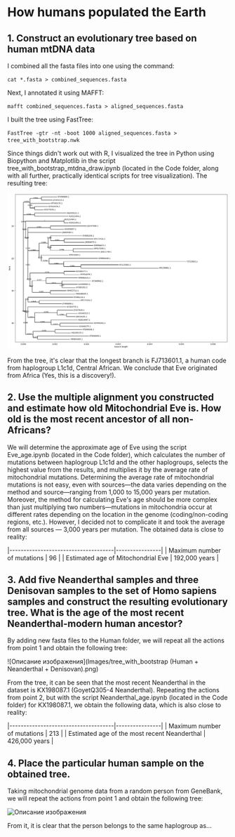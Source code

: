 # How humans populated the Earth 
## 1. Construct an evolutionary tree based on human mtDNA data
I combined all the fasta files into one using the command:
```
cat *.fasta > combined_sequences.fasta
```
Next, I annotated it using MAFFT:
```
mafft combined_sequences.fasta > aligned_sequences.fasta
```
I built the tree using FastTree:
```
FastTree -gtr -nt -boot 1000 aligned_sequences.fasta > tree_with_bootstrap.nwk
```
Since things didn't work out with R, I visualized the tree in Python using Biopython and Matplotlib in the script tree_with_bootstrap_mtdna_draw.ipynb (located in the Code folder, along with all further, practically identical scripts for tree visualization).
The resulting tree:

![Описание изображения](Images/tree_with_bootstrap.png)

From the tree, it's clear that the longest branch is FJ713601.1, a human code from haplogroup L1c1d, Central African.
We conclude that Eve originated from Africa (Yes, this is a discovery!).

## 2. Use the multiple alignment you constructed and estimate how old Mitochondrial Eve is. How old is the most recent ancestor of all non-Africans?

We will determine the approximate age of Eve using the script Eve_age.ipynb (located in the Code folder), which calculates the number of mutations between haplogroup L1c1d and the other haplogroups, selects the highest value from the results, and multiplies it by the average rate of mitochondrial mutations.
Determining the average rate of mitochondrial mutations is not easy, even with sources—the data varies depending on the method and source—ranging from 1,000 to 15,000 years per mutation. Moreover, the method for calculating Eve's age should be more complex than just multiplying two numbers—mutations in mitochondria occur at different rates depending on the location in the genome (coding/non-coding regions, etc.). However, I decided not to complicate it and took the average from all sources — 3,000 years per mutation. The obtained data is close to reality:

|-------------------------------------|----------------|
| Maximum number of mutations          | 96             |
| Estimated age of Mitochondrial Eve  | 192,000 years  |


## 3. Add five Neanderthal samples and three Denisovan samples to the set of Homo sapiens samples and construct the resulting evolutionary tree. What is the age of the most recent Neanderthal-modern human ancestor?

By adding new fasta files to the Human folder, we will repeat all the actions from point 1 and obtain the following tree:

![Описание изображения](Images/tree_with_bootstrap (Human + Neanderthal + Denisovan).png)

From the tree, it can be seen that the most recent Neanderthal in the dataset is KX198087.1 (GoyetQ305-4 Neanderthal).
Repeating the actions from point 2, but with the script Neanderthal_age.ipynb (located in the Code folder) for KX198087.1, we obtain the following data, which is also close to reality:

|-------------------------------------|----------------|
| Maximum number of mutations          | 213            |
| Estimated age of the most recent Neanderthal | 426,000 years  |

## 4. Place the particular human sample on the obtained tree.

Taking mitochondrial genome data from a random person from GeneBank, we will repeat the actions from point 1 and obtain the following tree:

![Описание изображения](Images/tree_with_bootstrap_human_from_genebank_draw.png)

From it, it is clear that the person belongs to the same haplogroup as...
